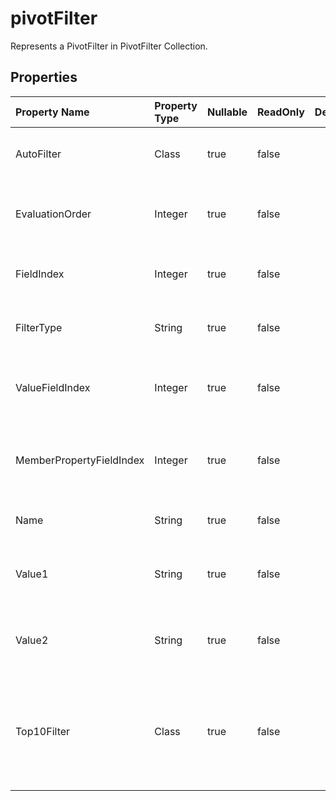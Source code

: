 # **pivotFilter**

Represents a PivotFilter in PivotFilter Collection. 

## **Properties**

| Property Name | Property Type | Nullable |  ReadOnly | DefaultValue | Description | 
| :- | :- | :- |:- |  :- | :- |
|AutoFilter|Class|true|false |  |Gets the autofilter of the pivot filter.|
|EvaluationOrder|Integer|true|false |  |Gets the Evaluation Order of the pivot filter.|
|FieldIndex|Integer|true|false |  |Gets the field index of the pivot filter.|
|FilterType|String|true|false |  |Gets the autofilter type of the pivot filter.|
|ValueFieldIndex|Integer|true|false |  |Gets the measure field index of the pivot filter.            |
|MemberPropertyFieldIndex|Integer|true|false |  |Gets the member property field index of the pivot filter.            |
|Name|String|true|false |  |Gets the name of the pivot filter.|
|Value1|String|true|false |  |Gets the string value1 of the label pivot filter.            |
|Value2|String|true|false |  |Gets the string value2 of the label pivot filter.            |
|Top10Filter|Class|true|false |  |A property that allows for setting and getting a Top10Filter object for filtering data.|

